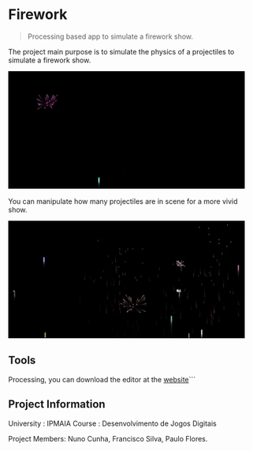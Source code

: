 # Firework
> Processing based app to simulate a firework show.

The project main purpose is to simulate the physics of a projectiles to simulate a firework show. 

![](Firework01.gif)

You can manipulate how many projectiles are in scene for a more vivid show.

![](Firework02.gif)

## Tools

Processing, you can download the editor at the [website][processing]```

## Project Information

University : IPMAIA
Course : Desenvolvimento de Jogos Digitais

Project Members: Nuno Cunha, Francisco Silva, Paulo Flores.

<!-- Markdown link & img dfn's -->
[processing]: https://processing.org/
